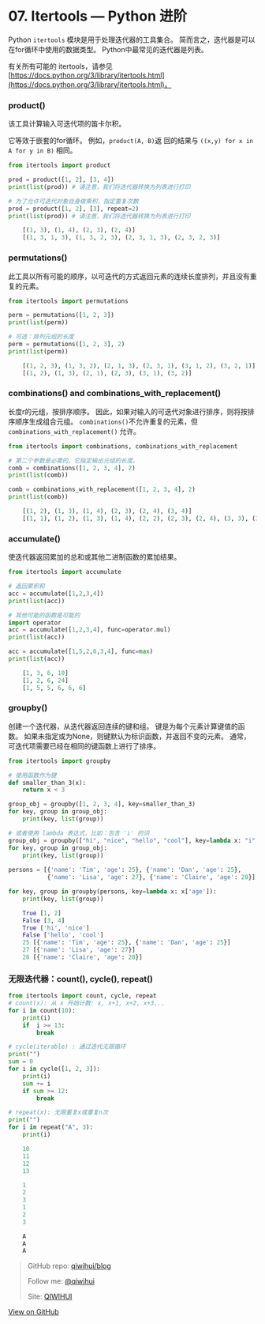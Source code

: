 # 07. Itertools — Python 进阶


Python `itertools` 模块是用于处理迭代器的工具集合。 简而言之，迭代器是可以在for循环中使用的数据类型。 Python中最常见的迭代器是列表。

有关所有可能的 itertools，请参见 [https://docs.python.org/3/library/itertools.html](https://docs.python.org/3/library/itertools.html)。

<!--more-->

### product()

该工具计算输入可迭代项的笛卡尔积。

它等效于嵌套的for循环。 例如，`product(A, B)`返 回的结果与 `((x,y) for x in A for y in B)` 相同。

```python
from itertools import product

prod = product([1, 2], [3, 4])
print(list(prod)) # 请注意，我们将迭代器转换为列表进行打印

# 为了允许可迭代对象自身做乘积，指定重复次数
prod = product([1, 2], [3], repeat=2)
print(list(prod)) # 请注意，我们将迭代器转换为列表进行打印
```

```python
    [(1, 3), (1, 4), (2, 3), (2, 4)]
    [(1, 3, 1, 3), (1, 3, 2, 3), (2, 3, 1, 3), (2, 3, 2, 3)]
```

### permutations()

此工具以所有可能的顺序，以可迭代的方式返回元素的连续长度排列，并且没有重复的元素。

```python
from itertools import permutations

perm = permutations([1, 2, 3])
print(list(perm))

# 可选：排列元组的长度
perm = permutations([1, 2, 3], 2)
print(list(perm))
```

```python
    [(1, 2, 3), (1, 3, 2), (2, 1, 3), (2, 3, 1), (3, 1, 2), (3, 2, 1)]
    [(1, 2), (1, 3), (2, 1), (2, 3), (3, 1), (3, 2)]
```

### combinations() and combinations_with_replacement()

长度r的元组，按排序顺序。 因此，如果对输入的可迭代对象进行排序，则将按排序顺序生成组合元组。 `combinations()`不允许重复的元素，但  `combinations_with_replacement()` 允许。

```python
from itertools import combinations, combinations_with_replacement

# 第二个参数是必需的，它指定输出元组的长度。
comb = combinations([1, 2, 3, 4], 2)
print(list(comb))

comb = combinations_with_replacement([1, 2, 3, 4], 2)
print(list(comb))
```

```python
    [(1, 2), (1, 3), (1, 4), (2, 3), (2, 4), (3, 4)]
    [(1, 1), (1, 2), (1, 3), (1, 4), (2, 2), (2, 3), (2, 4), (3, 3), (3, 4), (4, 4)]
```

### accumulate()

使迭代器返回累加的总和或其他二进制函数的累加结果。

```python
from itertools import accumulate

# 返回累积和
acc = accumulate([1,2,3,4])
print(list(acc))

# 其他可能的函数是可能的
import operator
acc = accumulate([1,2,3,4], func=operator.mul)
print(list(acc))

acc = accumulate([1,5,2,6,3,4], func=max)
print(list(acc))
```

```python
    [1, 3, 6, 10]
    [1, 2, 6, 24]
    [1, 5, 5, 6, 6, 6]
```

### groupby()

创建一个迭代器，从迭代器返回连续的键和组。 键是为每个元素计算键值的函数。 如果未指定或为None，则键默认为标识函数，并返回不变的元素。 通常，可迭代项需要已经在相同的键函数上进行了排序。

```python
from itertools import groupby

# 使用函数作为键
def smaller_than_3(x):
    return x < 3

group_obj = groupby([1, 2, 3, 4], key=smaller_than_3)
for key, group in group_obj:
    print(key, list(group))

# 或者使用 lambda 表达式，比如：包含 'i' 的词
group_obj = groupby(["hi", "nice", "hello", "cool"], key=lambda x: "i" in x)
for key, group in group_obj:
    print(key, list(group))
    
persons = [{'name': 'Tim', 'age': 25}, {'name': 'Dan', 'age': 25}, 
           {'name': 'Lisa', 'age': 27}, {'name': 'Claire', 'age': 28}]

for key, group in groupby(persons, key=lambda x: x['age']):
    print(key, list(group))
```

```python
    True [1, 2]
    False [3, 4]
    True ['hi', 'nice']
    False ['hello', 'cool']
    25 [{'name': 'Tim', 'age': 25}, {'name': 'Dan', 'age': 25}]
    27 [{'name': 'Lisa', 'age': 27}]
    28 [{'name': 'Claire', 'age': 28}]
```

### 无限迭代器：count(), cycle(), repeat()

```python
from itertools import count, cycle, repeat
# count(x): 从 x 开始计数: x, x+1, x+2, x+3...
for i in count(10):
    print(i)
    if  i >= 13:
        break

# cycle(iterable) : 通过迭代无限循环
print("")
sum = 0
for i in cycle([1, 2, 3]):
    print(i)
    sum += i
    if sum >= 12:
        break

# repeat(x): 无限重复x或重复n次
print("")
for i in repeat("A", 3):
    print(i)
```

```python
    10
    11
    12
    13

    1
    2
    3
    1
    2
    3

    A
    A
    A
```

> GitHub repo: [qiwihui/blog](https://github.com/qiwihui/blog)
>
> Follow me: [@qiwihui](https://github.com/qiwihui)
>
> Site: [QIWIHUI](https://qiwihui.com)


[View on GitHub](https://github.com/qiwihui/blog/issues/124)


